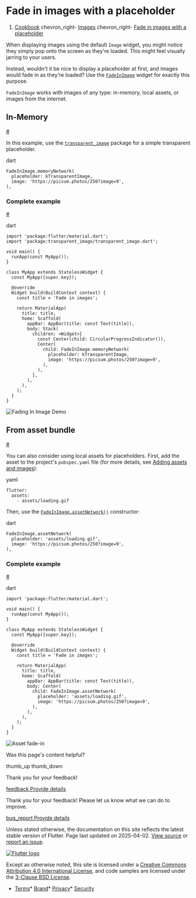 Fade in images with a placeholder
=================================

1. [Cookbook](/cookbook) chevron\_right- [Images](/cookbook/images) chevron\_right- [Fade in images with a placeholder](/cookbook/images/fading-in-images)

When displaying images using the default `Image` widget, you might notice they simply pop onto the screen as they're loaded. This might feel visually jarring to your users.

Instead, wouldn't it be nice to display a placeholder at first, and images would fade in as they're loaded? Use the [`FadeInImage`](https://api.flutter.dev/flutter/widgets/FadeInImage-class.html) widget for exactly this purpose.

`FadeInImage` works with images of any type: in-memory, local assets, or images from the internet.

In-Memory
---------

[#](#in-memory)

In this example, use the [`transparent_image`](https://pub.dev/packages/transparent_image) package for a simple transparent placeholder.

dart

```
FadeInImage.memoryNetwork(
  placeholder: kTransparentImage,
  image: 'https://picsum.photos/250?image=9',
),
```

### Complete example

[#](#complete-example)

dart

```
import 'package:flutter/material.dart';
import 'package:transparent_image/transparent_image.dart';

void main() {
  runApp(const MyApp());
}

class MyApp extends StatelessWidget {
  const MyApp({super.key});

  @override
  Widget build(BuildContext context) {
    const title = 'Fade in images';

    return MaterialApp(
      title: title,
      home: Scaffold(
        appBar: AppBar(title: const Text(title)),
        body: Stack(
          children: <Widget>[
            const Center(child: CircularProgressIndicator()),
            Center(
              child: FadeInImage.memoryNetwork(
                placeholder: kTransparentImage,
                image: 'https://picsum.photos/250?image=9',
              ),
            ),
          ],
        ),
      ),
    );
  }
}
```

![Fading In Image Demo](/assets/images/docs/cookbook/fading-in-images.webp)

From asset bundle
-----------------

[#](#from-asset-bundle)

You can also consider using local assets for placeholders. First, add the asset to the project's `pubspec.yaml` file (for more details, see [Adding assets and images](/ui/assets/assets-and-images)):

yaml

```
flutter:
  assets:
    - assets/loading.gif
```

Then, use the [`FadeInImage.assetNetwork()`](https://api.flutter.dev/flutter/widgets/FadeInImage/FadeInImage.assetNetwork.html) constructor:

dart

```
FadeInImage.assetNetwork(
  placeholder: 'assets/loading.gif',
  image: 'https://picsum.photos/250?image=9',
),
```

### Complete example

[#](#complete-example-1)

dart

```
import 'package:flutter/material.dart';

void main() {
  runApp(const MyApp());
}

class MyApp extends StatelessWidget {
  const MyApp({super.key});

  @override
  Widget build(BuildContext context) {
    const title = 'Fade in images';

    return MaterialApp(
      title: title,
      home: Scaffold(
        appBar: AppBar(title: const Text(title)),
        body: Center(
          child: FadeInImage.assetNetwork(
            placeholder: 'assets/loading.gif',
            image: 'https://picsum.photos/250?image=9',
          ),
        ),
      ),
    );
  }
}
```

![Asset fade-in](/assets/images/docs/cookbook/fading-in-asset-demo.webp)

Was this page's content helpful?

thumb\_up thumb\_down

Thank you for your feedback!

 [feedback Provide details](https://github.com/flutter/website/issues/new?template=1_page_issue.yml&&page-url=https://docs.flutter.dev/cookbook/images/fading-in-images/&page-source=https://github.com/flutter/website/tree/main/src/content/cookbook/images/fading-in-images.md)

Thank you for your feedback! Please let us know what we can do to improve.

 [bug\_report Provide details](https://github.com/flutter/website/issues/new?template=1_page_issue.yml&&page-url=https://docs.flutter.dev/cookbook/images/fading-in-images/&page-source=https://github.com/flutter/website/tree/main/src/content/cookbook/images/fading-in-images.md)

Unless stated otherwise, the documentation on this site reflects the latest stable version of Flutter. Page last updated on 2025-04-02. [View source](https://github.com/flutter/website/tree/main/src/content/cookbook/images/fading-in-images.md) or [report an issue](https://github.com/flutter/website/issues/new?template=1_page_issue.yml&&page-url=https://docs.flutter.dev/cookbook/images/fading-in-images/&page-source=https://github.com/flutter/website/tree/main/src/content/cookbook/images/fading-in-images.md "Report an issue with this page").

[![Flutter logo](/assets/images/branding/flutter/logo+text/horizontal/white.svg)](https://flutter.dev)

Except as otherwise noted, this site is licensed under a [Creative Commons Attribution 4.0 International License](https://creativecommons.org/licenses/by/4.0/), and code samples are licensed under the [3-Clause BSD License](https://opensource.org/licenses/BSD-3-Clause).

* [Terms](/tos "Terms of use")* [Brand](/brand "Brand usage guidelines")* [Privacy](https://policies.google.com/privacy "Privacy policy")* [Security](/security "Security philosophy and practices")

   
